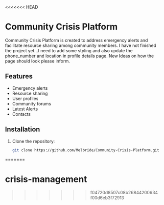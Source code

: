 <<<<<<< HEAD
# Community Crisis Platform

Community Crisis Platform is created to address emergency alerts and facilitate resource sharing among community members. I have not finished the project yet...I need to add some styling and also update the phone_number and location in profile details page.
New Ideas on how the page should look please inform. 
## Features

- Emergency alerts
- Resource sharing
- User profiles
- Community forums
- Latest Alerts
- Contacts

## Installation

1. Clone the repository:
   ```sh
   git clone https://github.com/Melbride/Community-Crisis-Platform.git
=======
# crisis-management
>>>>>>> f04720d8507c08b26844200634f00d6eb3f72913
